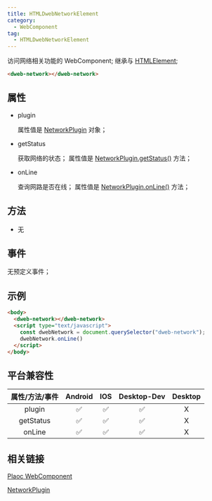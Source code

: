 ```yaml
---
title: HTMLDwebNetworkElement
category:
  - WebComponent
tag:
  - HTMLDwebNetworkElement
---
```


访问网络相关功能的 WebComponent;
继承与 [HTMLElement](https://developer.mozilla.org/zh-CN/docs/Web/API/HTMLElement);


```html
<dweb-network></dweb-network>
```

## 属性

  - plugin

    属性值是 [NetworkPlugin](../../plugin/network/index.md) 对象；

  - getStatus

    获取网络的状态；
    属性值是 [NetworkPlugin.getStatus()](../../plugin/network/get-status.md) 方法；

  - onLine

    查询网路是否在线；
    属性值是 [NetworkPlugin.onLine()](../../plugin/network/on-line.md) 方法；

## 方法

  - 无

## 事件

  无预定义事件；

## 示例
  ```html
  <body>
    <dweb-network></dweb-network>
    <script type="text/javascript">
      const dwebNetwork = document.querySelector("dweb-network");
      dwebNetwork.onLine()
    </script>
  </body>
  ```

## 平台兼容性

  | 属性/方法/事件 | Android | IOS | Desktop-Dev | Desktop |
  |:------------:|:-------:|:---:|:-----------:|:-------:|
  | plugin       | ✅      | ✅  | ✅           | X       |
  | getStatus    | ✅      | ✅  | ✅          | X       |
  | onLine       | ✅      | ✅  | ✅          | X       |

## 相关链接

   [Plaoc WebComponent](../index.md)

  [NetworkPlugin](../../plugin/network/index.md)


